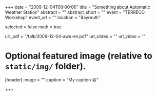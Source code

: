 +++
date = "2009-12-04T00:00:00"
title = "Something about Automatic Weather Station"
abstract = ""
abstract_short = ""
event = "TERRECO Workshop"
event_url = ""
location = "Bayreuth"

selected = false
math = true

url_pdf = "/talk/2009-12-04-aws-en.pdf"
url_slides = ""
url_video = ""

# Optional featured image (relative to `static/img/` folder).
[header]
image = ""
caption = "My caption :smile:"

+++
